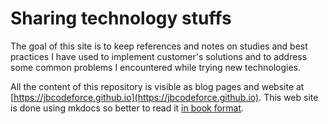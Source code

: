 # Sharing technology stuffs

The goal of this site is to keep references and notes on studies and best practices I have used to implement customer's solutions and to address some common problems I encountered while trying new technologies. 

All the content of this repository is visible as blog pages and website at [https://jbcodeforce.github.io](https://jbcodeforce.github.io). This web site is done using mkdocs so better to read it [in book format](https://jbcodeforce.github.io). 

